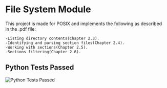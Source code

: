 # File System Module
This project is made for POSIX and implements the following as described in the .pdf file:
```
-Listing directory contents(Chapter 2.3).
-Identifying and parsing section files(Chapter 2.4).
-Working with sections(Chapter 2.5).
-Sections filtering(Chapter 2.6).
```

## Python Tests Passed
![Python Tests Passed](https://user-images.githubusercontent.com/56603839/226363996-53b00b25-afd1-4af9-bdee-bde396abd869.png)
